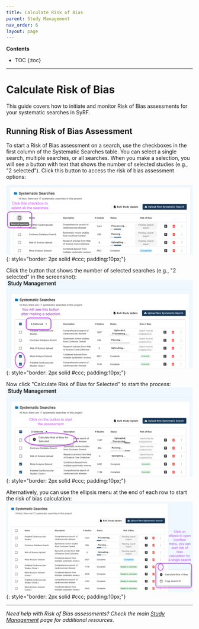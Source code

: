 ```yaml
---
title: Calculate Risk of Bias
parent: Study Management
nav_order: 6
layout: page
---
```


**Contents**

* TOC
{:toc}

---

# Calculate Risk of Bias

This guide covers how to initiate and monitor Risk of Bias assessments for your systematic searches in SyRF.

## Running Risk of Bias Assessment

To start a Risk of Bias assessment on a search, use the checkboxes in the first column of the Systematic Searches table. You can select a single search, multiple searches, or all searches. When you make a selection, you will see a button with text that shows the number of selected studies (e.g., "2 selected"). Click this button to access the risk of bias assessment options:

![Risk Of Bias 3](/figs/Fig_Risk-Of-Bias-3.png){: style="border: 2px solid #ccc; padding:10px;"}

Click the button that shows the number of selected searches (e.g., "2 selected" in the screenshot):
![Risk Of Bias 1](/figs/Fig_Risk-Of-Bias-1.png){: style="border: 2px solid #ccc; padding:10px;"}

Now click "Calculate Risk of Bias for Selected" to start the process:
![Risk Of Bias 2](/figs/Fig_Risk-Of-Bias-2.png){: style="border: 2px solid #ccc; padding:10px;"}

Alternatively, you can use the ellipsis menu at the end of each row to start the risk of bias calculation:
![Risk Of Bias 4](/figs/Fig_Risk-Of-Bias-4.png){: style="border: 2px solid #ccc; padding:10px;"}

---

*Need help with Risk of Bias assessments? Check the main [Study Management](study-management.html) page for additional resources.*
